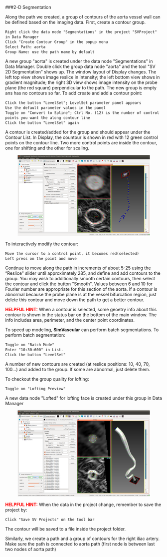 ###2-D Segmentation

Along the path we created, a group of contours of the aorta vessel wall can be defined based on the imaging data. First, create a contour group.

	Right click the data node "Segmentations" in the project "SVProject" in Data Manager
	Click "Create Contour Group" in the popup menu
	Select Path: aorta
	Group Name: use the path name by default

A new group "aorta" is created under the data node "Segmentations" in Data Manager. Double click the group data node "aorta" and the tool "SV 2D Segmentation" shows up. The window layout of Display changes. The left top view shows image reslice in intensity; the left bottom view shows in gradient magnitude; the right 3D view shows image intensity on the probe plane (the red square) perpendicular to the path. The new group is empty ans has no contours so far. To add create and add a contour point:

	Click the button "LevelSet"; LevelSet parameter panel appears
	Use the default parameter values in the panel
	Toggle on "Convert to Spline"; Ctrl No. (12) is the number of control points you want the along contour line	
	Click the button "LevelSet" again

A contour is created/added for the group and should appear under the Contour List. In Display, the countour is shown in red with 12 green control points on the contour line. Two more control points are inside the contour, one for shifting and the other for scaling.

<figure>
  <img class="svImg svImgXl"  src="documentation/quickguide/imgs/2dsegmentation.png"> 
  <figcaption class="svCaption" ></figcaption>
</figure>

To interactively modify the contour:

	Move the cursor to a control point, it becomes red(selected)
	Left press on the point and move 

Continue to move along the path in increments of about 5-25 using the “Reslice" slider until approximately 285, and define and add contours to the group. You may wish to additionally smooth certain contours, then select the contour and click the button "Smooth". Values between 6 and 10 for Fourier number are appropriate for this section of the aorta.
If a contour is abnormal because the probe plane is at the vessel bifurcation region, just delete this contour and move down the path to get a better contour.

<font color="red">**HELPFUL HINT:** </font> When a contour is selected, some geoetry info about this contour is shown in the status bar on the bottom of the main window. The info includes area, perimeter, and the center point coordinates.

To speed up modeling, **SimVascular** can perform batch segmentations.  To perform batch segmentation:

	Toggle on "Batch Mode"
	Enter "10:30:600" in List.
	Click the button "LevelSet"

A number of new contours are created (at reslice positions: 10, 40, 70, 100...) and added to the group. If some are abnormal, just delete them.

To checkout the group quality for lofting:

	Toggle on "Lofting Preview"

A new data node "Lofted" for lofting face is created under this group in Data Manager

<figure>
  <img class="svImg svImgXl"  src="documentation/quickguide/imgs/batchlofting.png"> 
  <figcaption class="svCaption" ></figcaption>
</figure>

<font color="red">**HELPFUL HINT:** </font> When the data in the project change, remember to save the project by:

	Click "Save SV Projects" on the tool bar

The contour will be saved to a file inside the project folder.


Similarly, we create a path and a group of contours for the right iliac artery. Make sure the path is connected to aorta path (first node is between last two nodes of aorta path)



